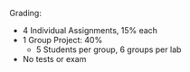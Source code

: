 Grading:
 - 4 Individual Assignments, 15% each
 - 1 Group Project: 40%
	 - 5 Students per group, 6 groups per lab
 - No tests or exam
